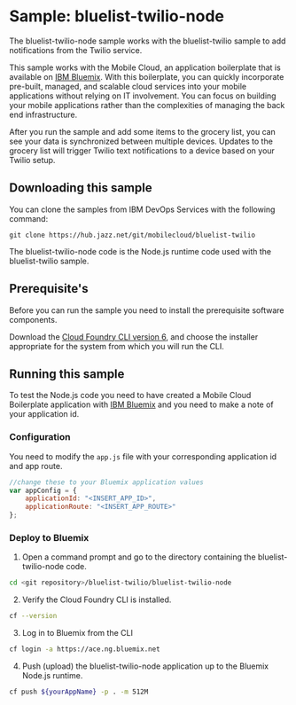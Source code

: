 
Sample: bluelist-twilio-node
===

The bluelist-twilio-node sample works with the bluelist-twilio sample to add notifications from the Twilio service. 

This sample works with the Mobile Cloud, an application boilerplate that is available on [IBM Bluemix](https://www.ng.bluemix.net).  With this boilerplate, you can quickly incorporate pre-built, managed, and scalable cloud services into your mobile applications without relying on IT involvement. You can focus on building your mobile applications rather than the complexities of managing the back end infrastructure.

After you run the sample and add some items to the grocery list, you can see your data is synchronized between multiple devices.  Updates to the grocery list will trigger Twilio text notifications to a device based on your Twilio setup.

Downloading this sample
---

You can clone the samples from IBM DevOps Services with the following command:

    git clone https://hub.jazz.net/git/mobilecloud/bluelist-twilio

The bluelist-twilio-node code is the Node.js runtime code used with the bluelist-twilio sample.

Prerequisite's
---
Before you can run the sample you need to install the prerequisite software components.

Download the [Cloud Foundry CLI version 6](https://github.com/cloudfoundry/cli/releases), and choose the installer appropriate for the system from which you will run the CLI.

Running this sample
---

To test the Node.js code you need to have created a Mobile Cloud Boilerplate application with [IBM Bluemix](http://bluemix.net) and you need to make a note of your application id.

### Configuration

You need to modify the ```app.js``` file with your corresponding application id and app route.

```javascript
//change these to your Bluemix application values
var appConfig = {
    applicationId: "<INSERT_APP_ID>",
    applicationRoute: "<INSERT_APP_ROUTE>"
};
```

### Deploy to Bluemix
1. Open a command prompt and go to the directory containing the bluelist-twilio-node code.
```bash
cd <git repository>/bluelist-twilio/bluelist-twilio-node
```
2. Verify the Cloud Foundry CLI is installed.
```bash
cf --version 
```
3. Log in to Bluemix from the CLI
```bash
cf login -a https://ace.ng.bluemix.net
```
4. Push (upload) the bluelist-twilio-node application up to the Bluemix Node.js runtime.
```bash
cf push ${yourAppName} -p . -m 512M
```